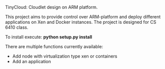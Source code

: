 TinyCloud: Cloudlet design on ARM platform.

This project aims to provide control over ARM-platform and deploy different applications on Xen and Docker instances. 
The project is designed for CS 6410 class.

To install execute: **python setup.py install**

There are multiple functions currently available:
* Add node with virtualization type xen or containers
* Add an application
